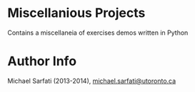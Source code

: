# Miscellanious Projects 
Contains a miscellaneia of exercises demos written in Python

# Author Info
Michael Sarfati (2013-2014), michael.sarfati@utoronto.ca
